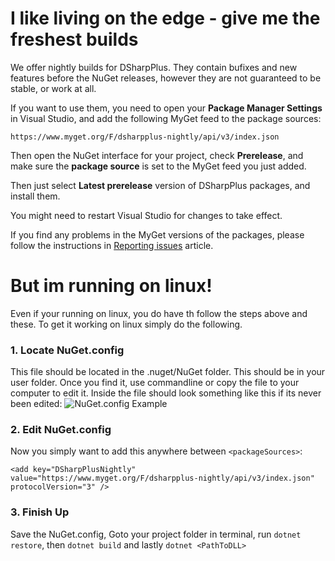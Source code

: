 # I like living on the edge - give me the freshest builds

We offer nightly builds for DSharpPlus. They contain bufixes and new features before the NuGet releases, however they are 
not guaranteed to be stable, or work at all.

If you want to use them, you need to open your **Package Manager Settings** in Visual Studio, and add the following MyGet 
feed to the package sources:

`https://www.myget.org/F/dsharpplus-nightly/api/v3/index.json`

Then open the NuGet interface for your project, check **Prerelease**, and make sure the **package source** is set to the MyGet 
feed you just added.

Then just select **Latest prerelease** version of DSharpPlus packages, and install them.

You might need to restart Visual Studio for changes to take effect.

If you find any problems in the MyGet versions of the packages, please follow the instructions in [Reporting issues](/articles/issues.html) 
article.

# But im running on linux!

Even if your running on linux, you do have th follow the steps above and these. To get it working on linux simply do the following.
### 1. Locate NuGet.config
This file should be located in the .nuget/NuGet folder. This should be in your user folder. Once you find it, use commandline or copy the file to your computer to edit it. Inside the file should look something like this if its never been edited:
![NuGet.config Example](https://i.imgur.com/qvbjJo8.png)

### 2. Edit NuGet.config
Now you simply want to add this anywhere between `<packageSources>`:

`<add key="DSharpPlusNightly" value="https://www.myget.org/F/dsharpplus-nightly/api/v3/index.json" protocolVersion="3" />`

### 3. Finish Up
Save the NuGet.config, Goto your project folder in terminal, run `dotnet restore`, then `dotnet build` and lastly `dotnet <PathToDLL>`
